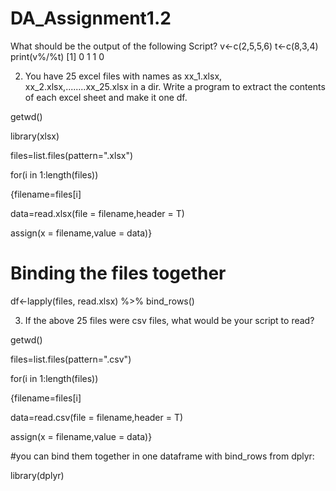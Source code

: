 # DA_Assignment1.2
What should be the output of the following Script?
v<-c(2,5,5,6)
t<-c(8,3,4)
print(v%/%t)
[1] 0 1 1 0

2. You have 25 excel files with names as xx_1.xlsx, xx_2.xlsx,........xx_25.xlsx in a dir.
Write a program to extract the contents of each excel sheet and make it one df.

getwd()

library(xlsx)

files=list.files(pattern=".xlsx")

for(i in 1:length(files))

{filename=files[i]

data=read.xlsx(file = filename,header = T)

assign(x = filename,value = data)}

# Binding the files together

df<-lapply(files, read.xlsx) %>% bind_rows()

3. If the above 25 files were csv files, what would be your script to read?

getwd()

files=list.files(pattern=".csv")

for(i in 1:length(files))

{filename=files[i]

data=read.csv(file = filename,header = T)

assign(x = filename,value = data)}


#you can bind them together in one dataframe with bind_rows from dplyr:

library(dplyr)
